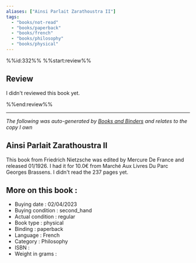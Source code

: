```yaml
---
aliases: ["Ainsi Parlait Zarathoustra II"] 
tags: 
  - "books/not-read" 
  - "books/paperback" 
  - "books/french"
  - "books/philosophy"
  - "books/physical"
---
```

%%id:332%%
%%start:review%%
## Review
I didn't reviewed this book yet. 

%%end:review%%

---
_The following was auto-generated by [Books and Binders](Books%20and%20Binders.md) and relates to the copy I own_
## Ainsi Parlait Zarathoustra II
This book from Friedrich Nietzsche was edited by Mercure De France and released 01/1926. I had it for 10.0€ from Marché Aux Livres Du Parc Georges Brassens. I didn't read the 237 pages yet.

## More on this book :
- Buying date : 02/04/2023
- Buying condition : second_hand
- Actual condition : regular
- Book type : physical
- Binding : paperback
- Language : French
- Category : Philosophy
- ISBN : 
- Weight in grams : 
